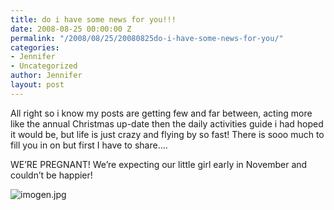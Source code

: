 ```yaml
---
title: do i have some news for you!!!
date: 2008-08-25 00:00:00 Z
permalink: "/2008/08/25/20080825do-i-have-some-news-for-you/"
categories:
- Jennifer
- Uncategorized
author: Jennifer
layout: post
---
```


All right so i know my posts are getting few and far between, acting more like the annual Christmas up-date then the daily activities guide i had hoped it would be, but life is just crazy and flying by so fast! There is sooo much to fill you in on but first I have to share&#8230;.

WE&#8217;RE PREGNANT! We&#8217;re expecting our little girl early in November and couldn&#8217;t be happier!

<img id="image234" alt="imogen.jpg" src="/teamelam/assets/images/do-i-have-some-news-for-you/1219652464000-missing.jpg" />
